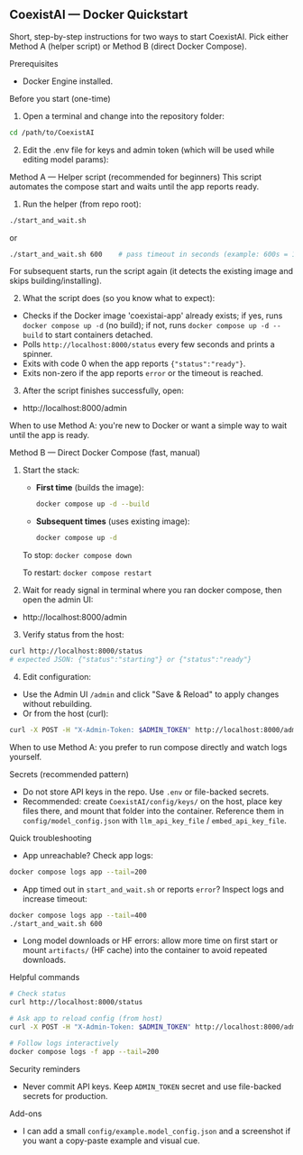 ## CoexistAI — Docker Quickstart

Short, step-by-step instructions for two ways to start CoexistAI. Pick either Method A (helper script) or Method B (direct Docker Compose).

Prerequisites
- Docker Engine installed.

Before you start (one-time)
1. Open a terminal and change into the repository folder:

```bash
cd /path/to/CoexistAI
```

2. Edit the .env file for keys and admin token (which will be used while editing model params):


Method A — Helper script (recommended for beginners)
This script automates the compose start and waits until the app reports ready.

1. Run the helper (from repo root):

```bash
./start_and_wait.sh 
```
or 

```bash       # default timeout 300s
./start_and_wait.sh 600    # pass timeout in seconds (example: 600s = 10min)
```

   For subsequent starts, run the script again (it detects the existing image and skips building/installing).

2. What the script does (so you know what to expect):
- Checks if the Docker image 'coexistai-app' already exists; if yes, runs `docker compose up -d` (no build); if not, runs `docker compose up -d --build` to start containers detached.
- Polls `http://localhost:8000/status` every few seconds and prints a spinner.
- Exits with code 0 when the app reports `{"status":"ready"}`.
- Exits non-zero if the app reports `error` or the timeout is reached.

3. After the script finishes successfully, open:

- http://localhost:8000/admin

When to use Method A: you're new to Docker or want a simple way to wait until the app is ready.


Method B — Direct Docker Compose (fast, manual)
1. Start the stack:

   - **First time** (builds the image):
     ```bash
     docker compose up -d --build
     ```

   - **Subsequent times** (uses existing image):
     ```bash
     docker compose up -d
     ```

   To stop: `docker compose down`

   To restart: `docker compose restart`

2. Wait for ready signal in terminal where you ran docker compose, then open the admin UI:

- http://localhost:8000/admin

3. Verify status from the host:

```bash
curl http://localhost:8000/status
# expected JSON: {"status":"starting"} or {"status":"ready"}
```

4. Edit configuration:
- Use the Admin UI `/admin` and click "Save & Reload" to apply changes without rebuilding.
- Or from the host (curl):

```bash
curl -X POST -H "X-Admin-Token: $ADMIN_TOKEN" http://localhost:8000/admin/reload-config
```

When to use Method A: you prefer to run compose directly and watch logs yourself.

Secrets (recommended pattern)
- Do not store API keys in the repo. Use `.env` or file-backed secrets.
- Recommended: create `CoexistAI/config/keys/` on the host, place key files there, and mount that folder into the container. Reference them in `config/model_config.json` with `llm_api_key_file` / `embed_api_key_file`.

Quick troubleshooting
- App unreachable? Check app logs:

```bash
docker compose logs app --tail=200
```

- App timed out in `start_and_wait.sh` or reports `error`? Inspect logs and increase timeout:

```bash
docker compose logs app --tail=400
./start_and_wait.sh 600
```

- Long model downloads or HF errors: allow more time on first start or mount `artifacts/` (HF cache) into the container to avoid repeated downloads.

Helpful commands

```bash
# Check status
curl http://localhost:8000/status

# Ask app to reload config (from host)
curl -X POST -H "X-Admin-Token: $ADMIN_TOKEN" http://localhost:8000/admin/reload-config

# Follow logs interactively
docker compose logs -f app --tail=200
```

Security reminders
- Never commit API keys. Keep `ADMIN_TOKEN` secret and use file-backed secrets for production.

Add-ons
- I can add a small `config/example.model_config.json` and a screenshot if you want a copy-paste example and visual cue.

